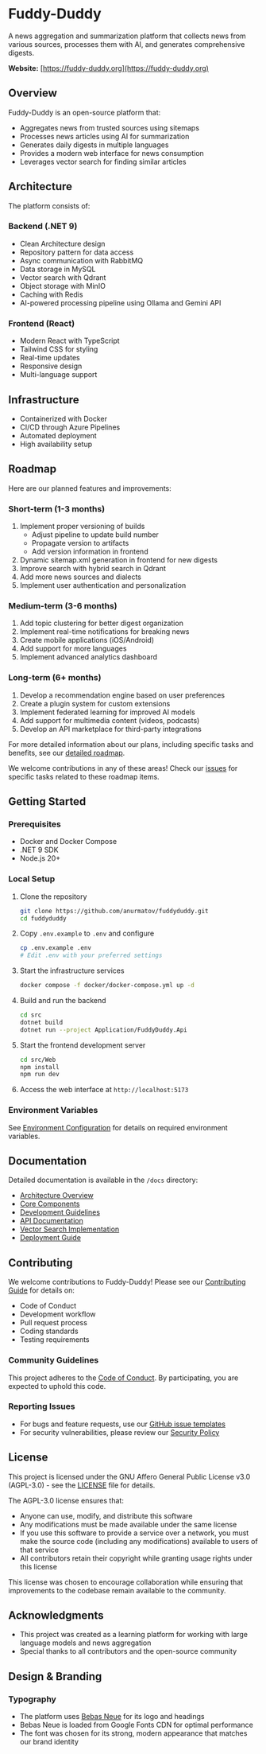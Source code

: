 # Fuddy-Duddy

A news aggregation and summarization platform that collects news from various sources, processes them with AI, and generates comprehensive digests.

**Website:** [https://fuddy-duddy.org](https://fuddy-duddy.org)

## Overview

Fuddy-Duddy is an open-source platform that:
- Aggregates news from trusted sources using sitemaps
- Processes news articles using AI for summarization
- Generates daily digests in multiple languages
- Provides a modern web interface for news consumption
- Leverages vector search for finding similar articles

## Architecture

The platform consists of:

### Backend (.NET 9)
- Clean Architecture design
- Repository pattern for data access
- Async communication with RabbitMQ
- Data storage in MySQL
- Vector search with Qdrant
- Object storage with MinIO
- Caching with Redis
- AI-powered processing pipeline using Ollama and Gemini API

### Frontend (React)
- Modern React with TypeScript
- Tailwind CSS for styling
- Real-time updates
- Responsive design
- Multi-language support

## Infrastructure
- Containerized with Docker
- CI/CD through Azure Pipelines
- Automated deployment
- High availability setup

## Roadmap

Here are our planned features and improvements:

### Short-term (1-3 months)
1. Implement proper versioning of builds
   - Adjust pipeline to update build number
   - Propagate version to artifacts
   - Add version information in frontend
2. Dynamic sitemap.xml generation in frontend for new digests
3. Improve search with hybrid search in Qdrant
4. Add more news sources and dialects
5. Implement user authentication and personalization

### Medium-term (3-6 months)
1. Add topic clustering for better digest organization
2. Implement real-time notifications for breaking news
3. Create mobile applications (iOS/Android)
4. Add support for more languages
5. Implement advanced analytics dashboard

### Long-term (6+ months)
1. Develop a recommendation engine based on user preferences
2. Create a plugin system for custom extensions
3. Implement federated learning for improved AI models
4. Add support for multimedia content (videos, podcasts)
5. Develop an API marketplace for third-party integrations

For more detailed information about our plans, including specific tasks and benefits, see our [detailed roadmap](ROADMAP.md).

We welcome contributions in any of these areas! Check our [issues](https://github.com/anurmatov/fuddyduddy/issues) for specific tasks related to these roadmap items.

## Getting Started

### Prerequisites
- Docker and Docker Compose
- .NET 9 SDK
- Node.js 20+

### Local Setup
1. Clone the repository
   ```bash
   git clone https://github.com/anurmatov/fuddyduddy.git
   cd fuddyduddy
   ```

2. Copy `.env.example` to `.env` and configure
   ```bash
   cp .env.example .env
   # Edit .env with your preferred settings
   ```

3. Start the infrastructure services
   ```bash
   docker compose -f docker/docker-compose.yml up -d
   ```

4. Build and run the backend
   ```bash
   cd src
   dotnet build
   dotnet run --project Application/FuddyDuddy.Api
   ```

5. Start the frontend development server
   ```bash
   cd src/Web
   npm install
   npm run dev
   ```

6. Access the web interface at `http://localhost:5173`

### Environment Variables
See [Environment Configuration](docs/environment-configuration.md) for details on required environment variables.

## Documentation

Detailed documentation is available in the `/docs` directory:

- [Architecture Overview](docs/architecture.md)
- [Core Components](docs/core-components.md)
- [Development Guidelines](docs/development-guidelines.md)
- [API Documentation](docs/api-documentation.md)
- [Vector Search Implementation](docs/vector-search-implementation.md)
- [Deployment Guide](docs/deployment-guide.md)

## Contributing

We welcome contributions to Fuddy-Duddy! Please see our [Contributing Guide](CONTRIBUTING.md) for details on:

- Code of Conduct
- Development workflow
- Pull request process
- Coding standards
- Testing requirements

### Community Guidelines

This project adheres to the [Code of Conduct](CODE_OF_CONDUCT.md). By participating, you are expected to uphold this code.

### Reporting Issues

- For bugs and feature requests, use our [GitHub issue templates](https://github.com/anurmatov/fuddyduddy/issues/new/choose)
- For security vulnerabilities, please review our [Security Policy](SECURITY.md)

## License

This project is licensed under the GNU Affero General Public License v3.0 (AGPL-3.0) - see the [LICENSE](LICENSE) file for details.

The AGPL-3.0 license ensures that:
- Anyone can use, modify, and distribute this software
- Any modifications must be made available under the same license
- If you use this software to provide a service over a network, you must make the source code (including any modifications) available to users of that service
- All contributors retain their copyright while granting usage rights under this license

This license was chosen to encourage collaboration while ensuring that improvements to the codebase remain available to the community.

## Acknowledgments

- This project was created as a learning platform for working with large language models and news aggregation
- Special thanks to all contributors and the open-source community

## Design & Branding

### Typography
- The platform uses [Bebas Neue](https://fonts.google.com/specimen/Bebas+Neue) for its logo and headings
- Bebas Neue is loaded from Google Fonts CDN for optimal performance
- The font was chosen for its strong, modern appearance that matches our brand identity

